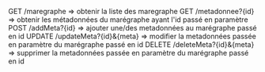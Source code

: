 GET /maregraphe => obtenir la liste des maregraphe
GET /metadonnee?{id} => obtenir les métadonnées du marégraphe ayant l'id passé en paramètre
POST /addMeta?{id} => ajouter une/des metadonnées au marégraphe passé en id
UPDATE /updateMeta?{id}&{meta} => modifier la metadonnées passée en paramètre du marégraphe passé en id
DELETE /deleteMeta?{id}&{meta} => supprimer la metadonnées passée en paramètre du marégraphe passé en id
